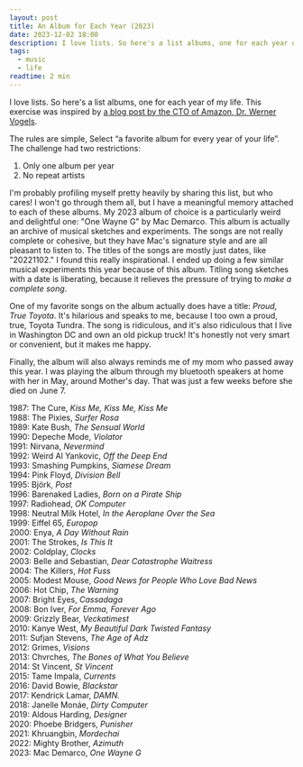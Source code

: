 ```yaml
---
layout: post
title: An Album for Each Year (2023)
date: 2023-12-02 18:00
description: I love lists. So here's a list albums, one for each year of my life. This exercise was inspired by a blog post by the CTO of Amazon.
tags:
  - music
  - life
readtime: 2 min
---
```


I love lists. So here's a list albums, one for each year of my life. This exercise was inspired by [a blog post by the CTO of Amazon, Dr. Werner Vogels](https://www.allthingsdistributed.com/2008/07/an_album_for_each_year.html).

The rules are simple, Select “a favorite album for every year of your life”. The challenge had two restrictions:

1. Only one album per year
2. No repeat artists

I'm probably profiling myself pretty heavily by sharing this list, but who cares! I won't go through them all, but I have a meaningful memory attached to each of these albums. My 2023 album of choice is a particularly weird and delightful one: "One Wayne G" by Mac Demarco. This album is actually an archive of musical sketches and experiments. The songs are not really complete or cohesive, but they have Mac's signature style and are all pleasant to listen to. The titles of the songs are mostly just dates, like "20221102." I found this really inspirational. I ended up doing a few similar musical experiments this year because of this album. Titling song sketches with a date is liberating, because it relieves the pressure of trying to _make a complete song_.

One of my favorite songs on the album actually does have a title: _Proud, True Toyota_. It's hilarious and speaks to me, because I too own a proud, true, Toyota Tundra. The song is ridiculous, and it's also ridiculous that I live in Washington DC and own an old pickup truck! It's honestly not very smart or convenient, but it makes me happy.

Finally, the album will also always reminds me of my mom who passed away this year. I was playing the album through my bluetooth speakers at home with her in May, around Mother's day. That was just a few weeks before she died on June 7.

1987: The Cure, _Kiss Me, Kiss Me, Kiss Me_<br>
1988: The Pixies, _Surfer Rosa_<br>
1989: Kate Bush, _The Sensual World_<br>
1990: Depeche Mode, _Violator_<br>
1991: Nirvana, _Nevermind_<br>
1992: Weird Al Yankovic, _Off the Deep End_<br>
1993: Smashing Pumpkins, _Siamese Dream_<br>
1994: Pink Floyd, _Division Bell_<br>
1995: Björk, _Post_<br>
1996: Barenaked Ladies, _Born on a Pirate Ship_<br>
1997: Radiohead, _OK Computer_<br>
1998: Neutral Milk Hotel, _In the Aeroplane Over the Sea_<br>
1999: Eiffel 65, _Europop_<br>
2000: Enya, _A Day Without Rain_<br>
2001: The Strokes, _Is This It_<br>
2002: Coldplay, _Clocks_<br>
2003: Belle and Sebastian, _Dear Catastrophe Waitress_<br>
2004: The Killers, _Hot Fuss_<br>
2005: Modest Mouse, _Good News for People Who Love Bad News_<br>
2006: Hot Chip, _The Warning_<br>
2007: Bright Eyes, _Cassadaga_<br>
2008: Bon Iver, _For Emma, Forever Ago_<br>
2009: Grizzly Bear, _Veckatimest_<br>
2010: Kanye West, _My Beautiful Dark Twisted Fantasy_<br>
2011: Sufjan Stevens, _The Age of Adz_<br>
2012: Grimes, _Visions_<br>
2013: Chvrches, _The Bones of What You Believe_<br>
2014: St Vincent, _St Vincent_<br>
2015: Tame Impala, _Currents_<br>
2016: David Bowie, _Blackstar_<br>
2017: Kendrick Lamar, _DAMN._<br>
2018: Janelle Monáe, _Dirty Computer_<br>
2019: Aldous Harding, _Designer_<br>
2020: Phoebe Bridgers, _Punisher_<br>
2021: Khruangbin, _Mordechai_<br>
2022: Mighty Brother, _Azimuth_<br>
2023: Mac Demarco, _One Wayne G_

